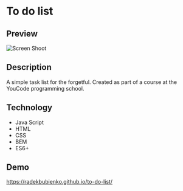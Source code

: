 # To do list

## Preview
![Screen Shoot](images/screenShoot.png)

## Description

A simple task list for the forgetful. Created as part of a course at the YouCode programming school.

## Technology
- Java Script
- HTML
- CSS
- BEM
- ES6+

## Demo
 https://radekbubienko.github.io/to-do-list/
